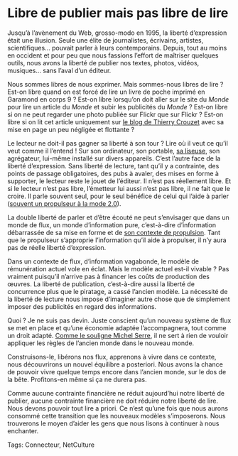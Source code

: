 # Libre de publier mais pas libre de lire

Jusqu’à l’avènement du Web, grosso-modo en 1995, la liberté d’expression était une illusion. Seule une élite de journalistes, écrivains, artistes, scientifiques… pouvait parler à leurs contemporains. Depuis, tout au moins en occident et pour peu que nous fassions l’effort de maîtriser quelques outils, nous avons la liberté de publier nos textes, photos, vidéos, musiques… sans l’aval d’un éditeur.

Nous sommes libres de nous exprimer. Mais sommes-nous libres de lire ? Est-on libre quand on est forcé de lire un livre de poche imprimé en Garamond en corps 9 ? Est-on libre lorsqu’on doit aller sur le site du *Monde* pour lire un article du *Monde* et subir les publicités du *Monde* ? Est-on libre si on ne peut regarder une photo publiée sur Flickr que sur Flickr ? Est-on libre si on lit cet article uniquement sur [le blog de Thierry Crouzet](http://blog.tcrouzet.com/) avec sa mise en page un peu négligée et flottante ?

Le lecteur ne doit-il pas gagner sa liberté à son tour ? Lire où il veut ce qu’il veut comme il l’entend ! Sur son ordinateur, son portable, [sa liseuse](http://blog.homo-numericus.net/article194.html), son agrégateur, lui-même installé sur divers appareils. C’est l’autre face de la liberté d’expression. Sans liberté de lecture, tant qu’il y a contrainte, des points de passage obligatoires, des pubs à avaler, des mises en forme à supporter, le lecteur reste le jouet de l’éditeur. Il n’est pas réellement libre. Et si le lecteur n’est pas libre, l’émetteur lui aussi n’est pas libre, il ne fait que le croire. Il parle souvent seul, pour le seul bénéfice de celui qui l’aide à parler ([souvent un propulseur à la mode 2.0](http://blog.tcrouzet.com/2009/08/17/vers-un-web-sans-site-web/)).

La double liberté de parler et d’être écouté ne peut s’envisager que dans un monde de flux, un monde d’information pure, c’est-à-dire d’information débarrassée de sa mise en forme et de [son contexte de propulsion](http://blog.tcrouzet.com/2009/08/17/vers-un-web-sans-site-web/). Tant que le propulseur s’approprie l’information qu’il aide à propulser, il n’y aura pas de réelle liberté d’expression.

Dans un contexte de flux, d’information vagabonde, le modèle de rémunération actuel vole en éclat. Mais le modèle actuel est-il vivable ? Pas vraiment puisqu’il n’arrive pas à financer les coûts de production des œuvres. La liberté de publication, c’est-à-dire aussi la liberté de concurrence plus que le piratage, a cassé l’ancien modèle. La nécessité de la liberté de lecture nous impose d’imaginer autre chose que de simplement imposer des publicités en regard des informations.

Quoi ? Je ne suis pas devin. Juste conscient qu’un nouveau système de flux se met en place et qu’une économie adaptée l’accompagnera, tout comme un droit adapté. [Comme le souligne Michel Serre](http://blog.jeanlucraymond.net/post/2009/08/24/Michel-Serres-crise-dans-l-education-et-droit-d-auteur-sur-Internet), il ne sert à rien de vouloir appliquer les règles de l’ancien monde dans le nouveau monde.

Construisons-le, libérons nos flux, apprenons à vivre dans ce contexte, nous découvrirons un nouvel équilibre a posteriori. Nous avons la chance de pouvoir vivre quelque temps encore dans l’ancien monde, sur le dos de la bête. Profitons-en même si ça ne durera pas. 

Comme aucune contrainte financière ne réduit aujourd’hui notre liberté de publier, aucune contrainte financière ne doit réduire notre liberté de lire. Nous devons pouvoir tout lire a priori. Ce n’est qu’une fois que nous aurons consommé cette transition que les nouveaux modèles s’imposerons. Nous trouverons le moyen d’aider les gens que nous lisons à continuer à nous enchanter.

Tags: Connecteur, NetCulture